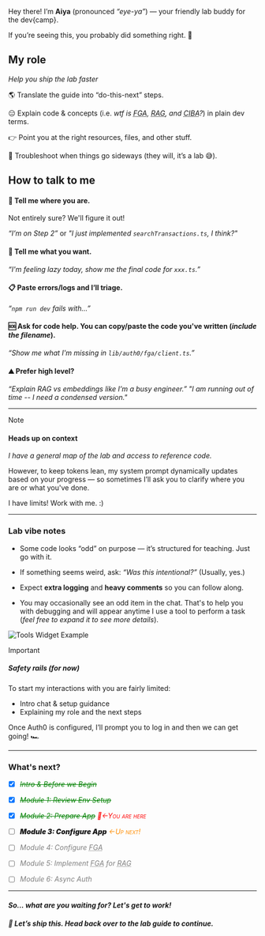 Hey there! I’m **Aiya** (pronounced _“eye-ya”_) — your friendly lab buddy for the dev{camp}.


If you’re seeing this, you probably did something right. 🎉

## My role
*Help you ship the lab faster*

🌎 Translate the guide into “do-this-next” steps.

😑 Explain code & concepts (i.e. _wtf is <abbr title="Fine-grained Authorization">FGA</abbr>, <abbr title="Retrieval-Augmented Generation">RAG</abbr>, and <abbr title="Client-Initiated Backchannel Authorization">CIBA</abbr>?_) in plain dev terms.

👉 Point you at the right resources, files, and other stuff.

🤪 Troubleshoot when things go sideways (they will, it’s a lab 😅).

## How to talk to me

#### 📍 Tell me where you are.


Not entirely sure? We'll figure it out!

  *“I’m on Step 2”* or *"I just implemented `searchTransactions.ts`, I think?"*

#### 🥺 Tell me what you want.
  *“I'm feeling lazy today, show me the final code for `xxx.ts`.”*

#### 📋 Paste errors/logs and I’ll triage.
  *“`npm run dev` fails with...”*

#### 🆘 Ask for code help. You can copy/paste the code you've written (*include the filename*).
  *“Show me what I'm missing in `lib/auth0/fga/client.ts`.”*

#### ⛰️ Prefer high level?
  *“Explain RAG vs embeddings like I’m a busy engineer.”*
  *"I am running out of time -- I need a condensed version."*

---

> [!NOTE]
> #### Heads up on context
> *I have a general map of the lab and access to reference code.*
>
> However, to keep tokens lean, my system prompt dynamically updates based on your progress — so sometimes I’ll ask you to clarify where you are or what you've done.
>
> I have limits! Work with me. :)

---

### Lab vibe notes

- Some code looks “odd” on purpose — it’s structured for teaching. Just go with it.
- If something seems weird, ask: *“Was this intentional?”* (Usually, yes.)
- Expect **extra logging** and **heavy comments** so you can follow along.
- You may occasionally see an odd item in the chat. That's to help you with debugging and will appear anytime I use a tool to perform a task (*feel free to expand it to see more details*).

  <!-- TODO: UPDATE THIS -->
![Tools Widget Example](http://localhost:3000/assets/images/ui-tool-widget.png)
  <!-- https://cdn.demo.okta.com/labs/devcamp-agentic/assets/images/ui-tool-widget.png -->

> [!IMPORTANT]
>
> ##### Safety rails (_for now_)
>
> To start my interactions with you are fairly limited:
>
> - Intro chat & setup guidance
> - Explaining my role and the next steps
>
> Once Auth0 is configured, I’ll prompt you to log in and then we can get going! 🏎️


---

### What's next?

- [x] <span style="color: green">~~_Intro & Before we Begin_~~</span>

- [x] <span style="color: green">~~_Module 1: Review Env Setup_~~</span>

- [x] <span style='color: green;'>~~_Module 2: Prepare App_~~</span> _<span style='color: red; font-variant: small-caps'>📍←You are here</span>_

- [ ] <span style="font-weight: 900">_Module 3: Configure App_</span> _<span style='color: darkorange; font-variant: small-caps'>←Up next!</span>_


- [ ] <span style='color: gray'>_Module 4: Configure <abbr title="Fine-grained Authorization">FGA</abbr>_</span>

- [ ] <span style='color: gray'>_Module 5: Implement <abbr title="Fine-grained Authorization">FGA</abbr> for <abbr title="Retrieval-Augmented Generation">RAG</abbr>_</span>

- [ ] <span style='color: gray'>_Module 6: Async Auth_</span>

---
#### _So... what are you waiting for? Let's get to work!_

##### 🚀 Let’s ship this. *Head back over to the lab guide to continue.*
